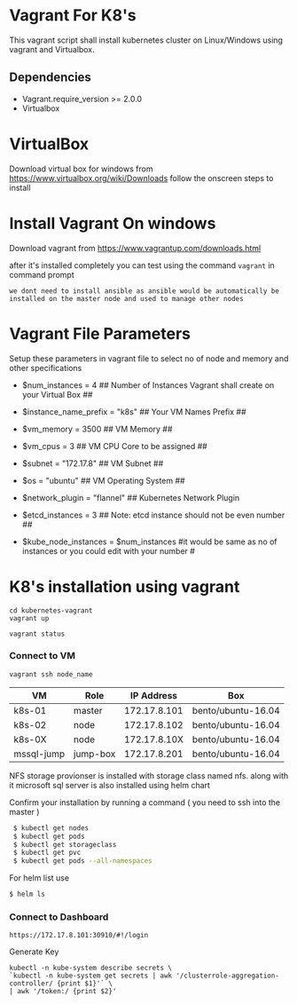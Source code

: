 # Vagrant For K8's

This vagrant script shall install kubernetes cluster on Linux/Windows using vagrant and Virtualbox.

## Dependencies

  - Vagrant.require_version >= 2.0.0
  - Virtualbox
 

# VirtualBox 

Download virtual box for windows from https://www.virtualbox.org/wiki/Downloads 
follow the onscreen steps to install


# Install Vagrant On windows

Download vagrant from https://www.vagrantup.com/downloads.html

after it's installed completely you can test using the command ```vagrant``` in command prompt

```we dont need to install ansible as ansible would be automatically be installed on the master node and used to manage other nodes```

# Vagrant File Parameters

Setup these parameters in vagrant file to select no of node and memory and other specifications  

 - $num_instances = 4 ## Number of Instances Vagrant shall create on your Virtual Box ##

 - $instance_name_prefix = "k8s" ## Your VM Names Prefix ##

 - $vm_memory = 3500 ## VM Memory ##

 - $vm_cpus = 3 ## VM CPU Core to be assigned ##

 - $subnet = "172.17.8" ## VM Subnet ##

 - $os = "ubuntu" ## VM Operating System ##

 - $network_plugin = "flannel" ## Kubernetes Network Plugin

 - $etcd_instances = 3 ## Note: etcd instance should not be even number ##

 - $kube_node_instances = $num_instances #it would be same as no of instances or you could edit with your number #

# K8's installation using vagrant

```
cd kubernetes-vagrant
vagrant up 

vagrant status 
```

### Connect to VM

```
vagrant ssh node_name
```

| VM            |Role      | IP Address    |Box               |
| ------------- |----------| ------------- |------------------|
| k8s-01        | master   | 172.17.8.101  |bento/ubuntu-16.04|
| k8s-02        | node     | 172.17.8.102  |bento/ubuntu-16.04|
| k8s-0X        | node     | 172.17.8.10X  |bento/ubuntu-16.04|
| mssql-jump    | jump-box | 172.17.8.201  |bento/ubuntu-16.04|  

NFS storage provionser is installed with storage class named nfs. along with it microsoft sql server is also installed using helm chart 

Confirm your installation by running a command ( you need to ssh into the master )
```bash
 $ kubectl get nodes
 $ kubectl get pods
 $ kubectl get storageclass
 $ kubectl get pvc
 $ kubectl get pods --all-namespaces
```


For helm list use 
```bash 
$ helm ls
```

### Connect to Dashboard

```
https://172.17.8.101:30910/#!/login
```

Generate Key
```
kubectl -n kube-system describe secrets \
`kubectl -n kube-system get secrets | awk '/clusterrole-aggregation-controller/ {print $1}'` \
| awk '/token:/ {print $2}'
```

